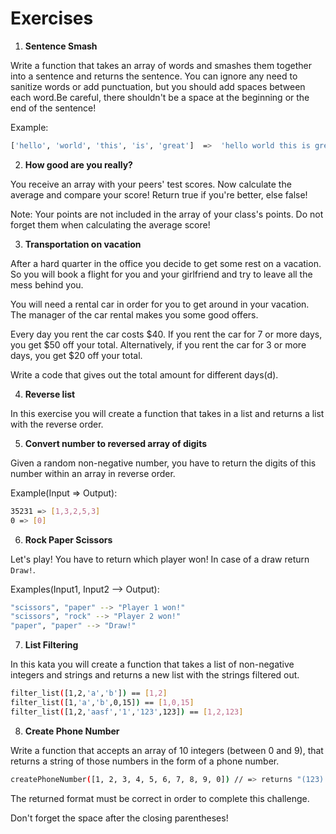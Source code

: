 # Exercises

1. **Sentence Smash**

Write a function that takes an array of words and smashes them together into a sentence and returns the sentence.
You can ignore any need to sanitize words or add punctuation, but you should add spaces between each word.Be careful,
there shouldn't be a space at the beginning or the end of the sentence!

Example:

```bash
['hello', 'world', 'this', 'is', 'great']  =>  'hello world this is great'
```

2. **How good are you really?**

You receive an array with your peers' test scores. Now calculate the average and compare your score!
Return true if you're better, else false!

Note:
Your points are not included in the array of your class's points. Do not forget them when calculating the average score!

3. **Transportation on vacation**

After a hard quarter in the office you decide to get some rest on a vacation.
So you will book a flight for you and your girlfriend and try to leave all the mess behind you.

You will need a rental car in order for you to get around in your vacation. 
The manager of the car rental makes you some good offers.

Every day you rent the car costs $40. If you rent the car for 7 or more days, you get $50 off your total. 
Alternatively, if you rent the car for 3 or more days, you get $20 off your total.

Write a code that gives out the total amount for different days(d).

4. **Reverse list**

In this exercise you will create a function that takes in a list and returns a list with the reverse order.

5. **Convert number to reversed array of digits**

Given a random non-negative number, you have to return the digits of this number within an array in reverse order.

Example(Input => Output):

```bash
35231 => [1,3,2,5,3]
0 => [0]
```

6. **Rock Paper Scissors**

Let's play! You have to return which player won! In case of a draw return `Draw!`.

Examples(Input1, Input2 --> Output):

```bash
"scissors", "paper" --> "Player 1 won!"
"scissors", "rock" --> "Player 2 won!"
"paper", "paper" --> "Draw!"
```
7. **List Filtering**

In this kata you will create a function that takes a list of non-negative integers and strings and returns a new list with the strings filtered out.

```bash
filter_list([1,2,'a','b']) == [1,2]
filter_list([1,'a','b',0,15]) == [1,0,15]
filter_list([1,2,'aasf','1','123',123]) == [1,2,123]
```

8. **Create Phone Number**

Write a function that accepts an array of 10 integers (between 0 and 9), that returns a string of those numbers in the form of a phone number.

```bash
createPhoneNumber([1, 2, 3, 4, 5, 6, 7, 8, 9, 0]) // => returns "(123) 456-7890"
```

The returned format must be correct in order to complete this challenge.

Don't forget the space after the closing parentheses!